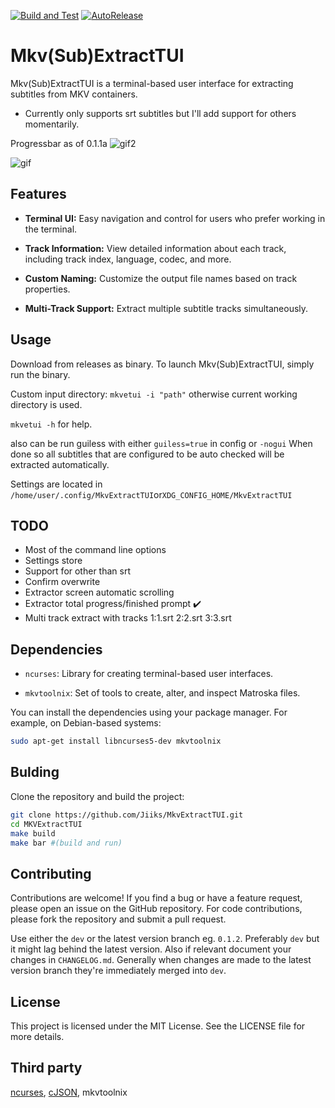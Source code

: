 
[![Build and Test](https://github.com/Jiiks/MKVExtractTUI/actions/workflows/cmake-single-platform.yml/badge.svg)](https://github.com/Jiiks/MKVExtractTUI/actions/workflows/cmake-single-platform.yml) [![AutoRelease](https://github.com/Jiiks/MKVExtractTUI/actions/workflows/build-and-release.yml/badge.svg)](https://github.com/Jiiks/MKVExtractTUI/actions/workflows/build-and-release.yml)

# Mkv(Sub)ExtractTUI

Mkv(Sub)ExtractTUI is a terminal-based user interface for extracting subtitles from MKV containers.

- Currently only supports srt subtitles but I'll add support for others momentarily.

Progressbar as of 0.1.1a
![gif2](https://github.com/user-attachments/assets/cbb9d6ea-2412-458d-b6b2-14e12c9c0a32)

![gif](https://github.com/user-attachments/assets/65053a8a-cfd2-4f8a-a5c0-2bacc802fe32)

## Features

- **Terminal UI:** Easy navigation and control for users who prefer working in the terminal.

- **Track Information:** View detailed information about each track, including track index, language, codec, and more.

- **Custom Naming:** Customize the output file names based on track properties.

- **Multi-Track Support:** Extract multiple subtitle tracks simultaneously.

## Usage
Download from releases as binary.
To launch Mkv(Sub)ExtractTUI, simply run the binary.

Custom input directory:
`mkvetui -i "path"`
otherwise current working directory is used.

`mkvetui -h` for help.

also can be run guiless with either `guiless=true` in config or `-nogui`
When done so all subtitles that are configured to be auto checked will be extracted automatically.

Settings are located in `/home/user/.config/MkvExtractTUI`or`XDG_CONFIG_HOME/MkvExtractTUI`

## TODO
- Most of the command line options
- Settings store
- Support for other than srt
- Confirm overwrite
- Extractor screen automatic scrolling
- Extractor total progress/finished prompt :heavy_check_mark:
- Multi track extract with tracks 1:1.srt 2:2.srt 3:3.srt

## Dependencies

- `ncurses`: Library for creating terminal-based user interfaces.
    
- `mkvtoolnix`: Set of tools to create, alter, and inspect Matroska files.

You can install the dependencies using your package manager. For example, on Debian-based systems:

```bash
sudo apt-get install libncurses5-dev mkvtoolnix
```

## Bulding

Clone the repository and build the project:

```bash
git clone https://github.com/Jiiks/MkvExtractTUI.git
cd MKVExtractTUI
make build
make bar #(build and run)
```

## Contributing

Contributions are welcome! If you find a bug or have a feature request, please open an issue on the GitHub repository. For code contributions, please fork the repository and submit a pull request.

Use either the `dev` or the latest version branch eg. `0.1.2`. Preferably `dev` but it might lag behind the latest version.
Also if relevant document your changes in `CHANGELOG.md`.
Generally when changes are made to the latest version branch they're immediately merged into `dev`.

## License

This project is licensed under the MIT License. See the LICENSE file for more details.

## Third party

[ncurses](https://invisible-island.net/ncurses/), [cJSON](https://github.com/DaveGamble/cJSON), mkvtoolnix
